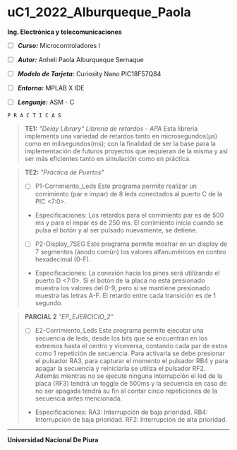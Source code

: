# uC1_2022_Alburqueque_Paola
**Ing. Electrónica y telecomunicaciones**

 - [ ] ***Curso:*** Microcontroladores I

 - [ ] ***Autor:*** Anheli Paola Alburqueque Sernaque

 - [ ] ***Modelo de Tarjeta:*** Curiosity Nano PIC18F57Q84
 - [ ] ***Entorno:*** MPLAB X IDE
 - [ ] ***Lenguaje:*** ASM - C 

    

`P R A C T I C A S`



> **TE1:**
*"Delay Library"*
*Librería de retardos - APA*
Esta librería implementa una variedad de retardos tanto en microsegundos(μs) como en milisegundos(ms); con la finalidad de ser la base para la implementación de futuros proyectos que requieran de la misma y así ser más eficientes tanto en simulación como en práctica.

> **TE2:**
*"Práctica de Puertos"* 
>  - [ ] P1-Corrimiento_Leds
 Este programa permite realizar un corrimiento (par e impar) de  8 leds conectados al puerto C de la PIC <7:0>. 
  > - Especificaciones:
Los retardos para el corrimiento par es de 500 ms y para el impar es de 250 ms. 
El corrimiento inicia cuando se pulsa el botón y al ser pulsado nuevamente, se detiene.
 > - [ ] P2-Display_7SEG 
Este programa permite mostrar en un display de 7 segmentos (ánodo común) los valores alfanuméricos en conteo hexadecimal (0-F).
> - Especificaciones:
La conexión hacia los pines será utilizando el puerto D <7:0>.
Si el botón de la placa no está presionado muestra los valores del 0-9, pero si se mantiene presionado muestra las letras A-F.
El retardo entre cada transición es de 1 segundo.

> **PARCIAL 2**
*"EP_EJERCICIO_2"* 
>  - [ ] E2-Corrimiento_Leds
 Este programa permite  ejecutar una secuencia de leds, desde los bits que se encuentran en los extremos hasta el centro y viceversa, contando cada par de estos como 1 repetición de secuencia. Para activarla se debe presionar el pulsador RA3, para capturar el momento el pulsador RB4 y para apagar la secuencia y reiniciarla se utiliza el pulsador RF2. Además mientras no se ejecute ninguna interrupción el led de la placa (RF3) tendrá un toggle de 500ms y la secuencia en caso de no ser apagada tendrá su fin al contar cinco repeticiones de la secuencia antes mencionada.
  > - Especificaciones:
  RA3: Interrupción de baja prioridad.
  RB4: Interrupción de baja prioridad.
  RF2: Interrupción de alta prioridad.
--------------------------------------------------------------
**Universidad Nacional De Piura**

